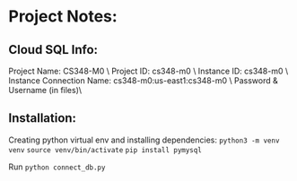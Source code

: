 # Project Notes:

## Cloud SQL Info:
Project Name: CS348-M0 \\
Project ID: cs348-m0 \\
Instance ID: cs348-m0 \\
Instance Connection Name: cs348-m0:us-east1:cs348-m0 \\
Password & Username (in files)\\

## Installation:

Creating python virtual env and installing dependencies:
`python3 -m venv venv`
`source venv/bin/activate`
`pip install pymysql`

Run `python connect_db.py`
